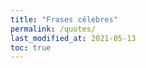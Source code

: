```yaml
---
title: "Frases célebres"
permalink: /quotes/
last_modified_at: 2021-05-13
toc: true
---
```



